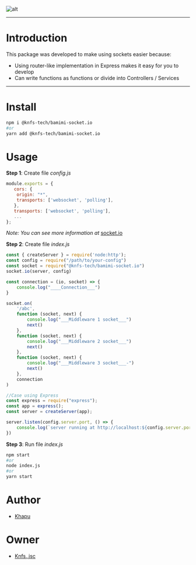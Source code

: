 ![alt]("https://github.com/knfs-jsc/bamimi-socket.io/blob/master/docs/images/logo-background.png")


---
# Introduction

This package was developed to make using sockets easier because:
 * Using router-like implementation in Express makes it easy for you to develop
 * Can write functions as functions or divide into Controllers / Services
 
---

# Install
```bash
npm i @knfs-tech/bamimi-socket.io
#or
yarn add @knfs-tech/bamimi-socket.io
```

# Usage

**Step 1**: Create file *config.js*
```js
module.exports = {
   cors: {
   	origin: "*",
   	transports: ['websocket', 'polling'],
   },
   transports: ['websocket', 'polling'],
   ...
};

```

*Note: You can see more information at* [socket.io](https://socket.io/docs/v4/)

**Step 2**: Create file *index.js*
```js
const { createServer } = require('node:http');
const config = require("/path/to/your-config")
const socket = require("@knfs-tech/bamimi-socket.io")
socket.io(server, config)

const connection = (io, socket) => {
	console.log("____Connection___")
}

socket.on(
	'/abc', 
	function (socket, next) {
		console.log("___Middleware 1 socket___")
		next()
	}, 
	function (socket, next) {
		console.log("___Middleware 2 socket___")
		next()
	}, 
	function (socket, next) {
		console.log("___Middleware 3 socket___-")
		next()
	}, 
	connection
)

//Case using Express
const express = require("express");
const app = express();
const server = createServer(app);

server.listen(config.server.port, () => {
	console.log(`server running at http://localhost:${config.server.port}`);
})
```
**Step 3**: Run file *index.js*
```bash
npm start
#or
node index.js
#or
yarn start
```

# Author
* [Khapu](https://github.com/khapu9260)
  
# Owner
* [Knfs.,jsc](https://github.com/knfs-jsc)
